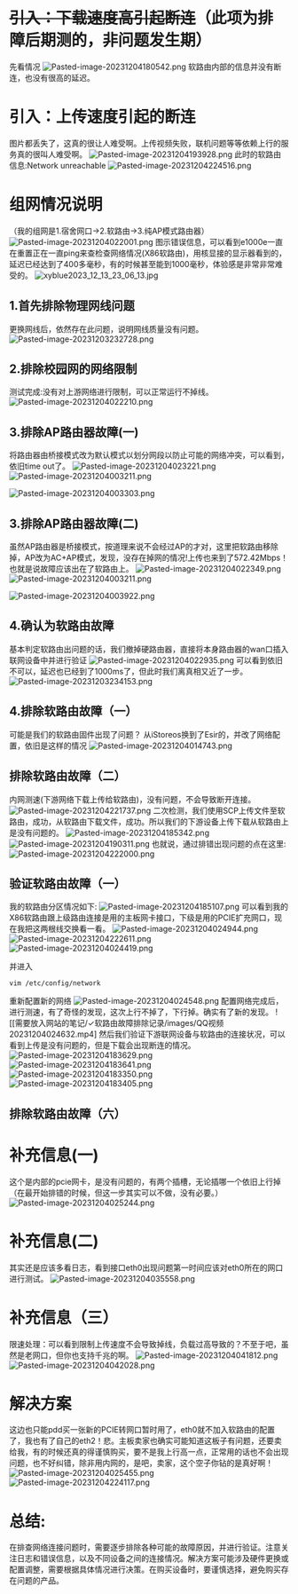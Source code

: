 
# ~~引入：下载速度高引起断连~~（此项为排障后期测的，非问题发生期）
先看情况
![Pasted-image-20231204180542.png](00_sync/00软路由/软路由故障排除记录/软路由故障排除记录/Pasted-image-20231204180542.png)
软路由内部的信息并没有断连，也没有很高的延迟。


# 引入：上传速度引起的断连
图片都丢失了，这真的很让人难受啊。上传视频失败，联机问题等等依赖上行的服务真的很叫人难受啊。
![Pasted-image-20231204193928.png](00_sync/00软路由/软路由故障排除记录/软路由故障排除记录/Pasted-image-20231204193928.png)
此时的软路由信息:Network unreachable
![Pasted-image-20231204224516.png](00_sync/00软路由/软路由故障排除记录/软路由故障排除记录/Pasted-image-20231204224516.png)
# 组网情况说明
（我的组网是1.宿舍网口→2.软路由→3.纯AP模式路由器）
![Pasted-image-20231204022001.png](00_sync/00软路由/软路由故障排除记录/软路由故障排除记录/Pasted-image-20231204022001.png)
图示错误信息，可以看到e1000e一直在重置正在一直ping来查检查网络情况(X86软路由)，用核显接的显示器看到的，延迟已经达到了400多毫秒，有的时候甚至能到1000毫秒，体验感是非常非常难受的。
![xyblue2023_12_13_23_06_13.jpg](00_sync/00软路由/软路由故障排除记录/软路由故障排除记录/xyblue2023_12_13_23_06_13.jpg)
## 1.首先排除物理网线问题
更换网线后，依然存在此问题，说明网线质量没有问题。
![Pasted-image-20231203232728.png](00_sync/00软路由/软路由故障排除记录/软路由故障排除记录/Pasted-image-20231203232728.png)

## 2.排除校园网的网络限制
测试完成:没有对上游网络进行限制，可以正常运行不掉线。
![Pasted-image-20231204022210.png](00_sync/00软路由/软路由故障排除记录/软路由故障排除记录/Pasted-image-20231204022210.png)

## 3.排除AP路由器故障(一)
将路由器由桥接模式改为默认模式以划分网段以防止可能的网络冲突，可以看到，依旧time out了。
![Pasted-image-20231204023221.png](00_sync/00软路由/软路由故障排除记录/软路由故障排除记录/Pasted-image-20231204023221.png)
![Pasted-image-20231204003211.png](%E8%BD%AF%E8%B7%AF%E7%94%B1%E6%95%85%E9%9A%9C%E6%8E%92%E9%99%A4%E8%AE%B0%E5%BD%95/Pasted-image-20231204003211-202312115137879.png)

![Pasted-image-20231204003303.png](00_sync/00软路由/软路由故障排除记录/软路由故障排除记录/Pasted-image-20231204003303.png)

## 3.排除AP路由器故障(二)
虽然AP路由器是桥接模式，按道理来说不会经过AP的才对，这里把软路由移除掉，AP改为AC+AP模式，发现，没存在掉网的情况!上传也来到了572.42Mbps！也就是说故障应该出在了软路由上。
![Pasted-image-20231204022349.png](00_sync/00软路由/软路由故障排除记录/软路由故障排除记录/Pasted-image-20231204022349.png)
![Pasted-image-20231204003211.png](00_sync/00软路由/软路由故障排除记录/软路由故障排除记录/Pasted-image-20231204003211.png)

![Pasted-image-20231204003922.png](00_sync/00软路由/软路由故障排除记录/软路由故障排除记录/Pasted-image-20231204003922.png)
## 4.确认为软路由故障
基本判定软路由出问题的话，我们撤掉硬路由器，直接将本身路由器的wan口插入联网设备中并进行验证
![Pasted-image-20231204022935.png](00_sync/00软路由/软路由故障排除记录/软路由故障排除记录/Pasted-image-20231204022935.png)
可以看到依旧不可以，延迟也已经到了1000ms了，但此时我们离真相又近了一步。
![Pasted-image-20231203234153.png](00_sync/00软路由/软路由故障排除记录/软路由故障排除记录/Pasted-image-20231203234153.png)
## 4.排除软路由故障（一）
可能是我们的软路由固件出现了问题？
从iStoreos换到了Esir的，并改了网络配置，依旧是这样的情况
![Pasted-image-20231204014743.png](00_sync/00软路由/软路由故障排除记录/软路由故障排除记录/Pasted-image-20231204014743.png)
## 排除软路由故障（二）
内网测速(下游网络下载上传给软路由)，没有问题，不会导致断开连接。
![Pasted-image-20231204221737.png](00_sync/00软路由/软路由故障排除记录/软路由故障排除记录/Pasted-image-20231204221737.png)
二次检测，我们使用SCP上传文件至软路由，成功，从软路由下载文件，成功。所以我们的下游设备上传下载从软路由上是没有问题的。
![Pasted-image-20231204185342.png](00_sync/00软路由/软路由故障排除记录/软路由故障排除记录/Pasted-image-20231204185342.png)
![Pasted-image-20231204190311.png](00_sync/00软路由/软路由故障排除记录/软路由故障排除记录/Pasted-image-20231204190311.png)
也就说，通过排错出现问题的点在这里:
![Pasted-image-20231204222000.png](00_sync/00软路由/软路由故障排除记录/软路由故障排除记录/Pasted-image-20231204222000.png)

## 验证软路由故障（一）
我的软路由分区情况如下:
![Pasted-image-20231204185107.png](00_sync/00软路由/软路由故障排除记录/软路由故障排除记录/Pasted-image-20231204185107.png)
可以看到我的X86软路由跟上级路由连接是用的主板网卡接口，下级是用的PCIE扩充网口，现在我把这两根线交换看一看。
![Pasted-image-20231204024944.png](00_sync/00软路由/软路由故障排除记录/软路由故障排除记录/Pasted-image-20231204024944.png)
![Pasted-image-20231204222611.png](00_sync/00软路由/软路由故障排除记录/软路由故障排除记录/Pasted-image-20231204222611.png)
![Pasted-image-20231204024419.png](00_sync/00软路由/软路由故障排除记录/软路由故障排除记录/Pasted-image-20231204024419.png)

并进入
```
vim /etc/config/network
```
重新配置新的网络
![Pasted-image-20231204024548.png](00_sync/00软路由/软路由故障排除记录/软路由故障排除记录/Pasted-image-20231204024548.png)
配置网络完成后，进行测速，有了奇怪的发现，这次上行不掉了，下行掉。确实有了新的发现。
![[需要放入网站的笔记/✓软路由故障排除记录/images/QQ视频20231204024632.mp4]
然后我们验证下游联网设备与软路由的连接状况，可以看到上传是没有问题的，但是下载会出现断连的情况。
![Pasted-image-20231204183629.png](00_sync/00软路由/软路由故障排除记录/软路由故障排除记录/Pasted-image-20231204183629.png)
![Pasted-image-20231204183641.png](00_sync/00软路由/软路由故障排除记录/软路由故障排除记录/Pasted-image-20231204183641.png)
![Pasted-image-20231204183350.png](00_sync/00软路由/软路由故障排除记录/软路由故障排除记录/Pasted-image-20231204183350.png)
![Pasted-image-20231204183405.png](00_sync/00软路由/软路由故障排除记录/软路由故障排除记录/Pasted-image-20231204183405.png)


## 排除软路由故障（六）
# 补充信息(一)
这个是内部的pcie网卡，是没有问题的，有两个插槽，无论插哪一个依旧上行掉（在最开始排错的时候，但这一步其实可以不做，没有必要。）
![Pasted-image-20231204025244.png](00_sync/00软路由/软路由故障排除记录/软路由故障排除记录/Pasted-image-20231204025244.png)

# 补充信息(二)
其实还是应该多看日志，看到接口eth0出现问题第一时间应该对eth0所在的网口进行测试。
![Pasted-image-20231204035558.png](00_sync/00软路由/软路由故障排除记录/软路由故障排除记录/Pasted-image-20231204035558.png)
# 补充信息（三）
限速处理：可以看到限制上传速度不会导致掉线，负载过高导致的？不至于吧，虽然是老网口，但你也支持千兆的啊。
![Pasted-image-20231204041812.png](00_sync/00软路由/软路由故障排除记录/软路由故障排除记录/Pasted-image-20231204041812.png)
![Pasted-image-20231204042028.png](00_sync/00软路由/软路由故障排除记录/软路由故障排除记录/Pasted-image-20231204042028.png)
# 解决方案
这边也只能pdd买一张新的PCIE转网口暂时用了，eth0就不加入软路由的配置了，我也有了自己的eth2！悲。主板卖家也确实可能知道这板子有问题，还要卖给我，有的时候还真的得谨慎购买，要不是我上行高一点，正常用的话也不会出现问题，也不好纠错，除非用内网的，是吧，卖家，这个空子你钻的是真好啊！
![Pasted-image-20231204025455.png](00_sync/00软路由/软路由故障排除记录/软路由故障排除记录/Pasted-image-20231204025455.png)
![Pasted-image-20231204224117.png](00_sync/00软路由/软路由故障排除记录/软路由故障排除记录/Pasted-image-20231204224117.png)
# 总结:
在排查网络连接问题时，需要逐步排除各种可能的故障原因，并进行验证。注意关注日志和错误信息，以及不同设备之间的连接情况。解决方案可能涉及硬件更换或配置调整，需要根据具体情况进行决策。在购买设备时，要谨慎选择，避免购买存在问题的产品。

